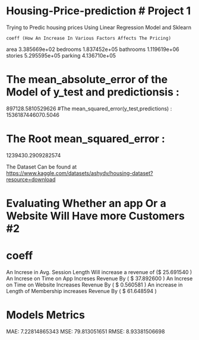 # Housing-Price-prediction # Project 1
Trying to Predic housing prices Using Linear Regression Model and Sklearn

	coeff (How An Increase In Various Factors Affects The Pricing)
area	3.385669e+02
bedrooms	1.837452e+05
bathrooms	1.119619e+06
stories	5.295595e+05
parking	4.136710e+05

# The mean_absolute_error of the Model of y_test and predictionsis :
897128.5810529626
#The mean_squared_error(y_test,predictions) :
1536187446070.5046
# The Root mean_squared_error :
1239430.2909282574


The Dataset Can be found at 
https://www.kaggle.com/datasets/ashydv/housing-dataset?resource=download

# Evaluating Whether an app Or a Website Will Have more Customers #2

# coeff
An Increse in Avg. Session Length	Will increase a revenue of ($ 25.691540 )
An Increse on Time on App	Increses Revenue By ( $ 37.892600 )
An Increse on Time on Website	Increases Revenue By ( $ 0.560581 )
An increase in Length of Membership	increases Revenue By ( $ 61.648594 )

# Models Metrics 

MAE: 7.22814865343
MSE: 79.813051651
RMSE: 8.93381506698


